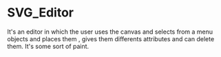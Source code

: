 # SVG_Editor
It's an editor in which the user uses the canvas and selects from a menu objects and places them , gives them differents attributes and can delete them. It's some sort of paint.
